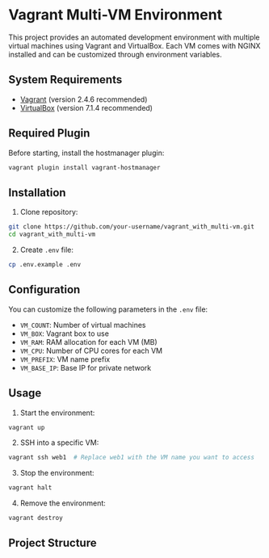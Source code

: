 # Vagrant Multi-VM Environment

This project provides an automated development environment with multiple virtual machines using Vagrant and VirtualBox. Each VM comes with NGINX installed and can be customized through environment variables.

## System Requirements

- [Vagrant](https://www.vagrantup.com/downloads) (version 2.4.6 recommended)
- [VirtualBox](https://www.virtualbox.org/wiki/Downloads) (version 7.1.4 recommended)

## Required Plugin

Before starting, install the hostmanager plugin:

```bash
vagrant plugin install vagrant-hostmanager
```

## Installation

1. Clone repository:

```bash
git clone https://github.com/your-username/vagrant_with_multi-vm.git
cd vagrant_with_multi-vm
```

2. Create `.env` file:

```bash
cp .env.example .env
```

## Configuration

You can customize the following parameters in the `.env` file:

- `VM_COUNT`: Number of virtual machines
- `VM_BOX`: Vagrant box to use
- `VM_RAM`: RAM allocation for each VM (MB)
- `VM_CPU`: Number of CPU cores for each VM
- `VM_PREFIX`: VM name prefix
- `VM_BASE_IP`: Base IP for private network

## Usage

1. Start the environment:

```bash
vagrant up
```

2. SSH into a specific VM:

```bash
vagrant ssh web1  # Replace web1 with the VM name you want to access
```

3. Stop the environment:

```bash
vagrant halt
```

4. Remove the environment:

```bash
vagrant destroy
```

## Project Structure

